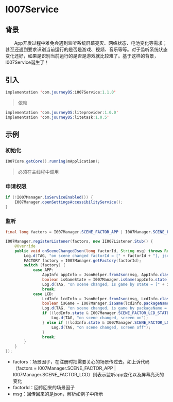 # I007Service

## 背景
&#160; &#160; &#160; &#160;App开发过程中难免会遇到监听系统屏幕亮灭、网络状态、电池变化等需求；甚至还遇到要求识别当前运行的是否是游戏、视频、音乐等等。对于监听系统状态变化还好，如果是识别当前运行的是否是游戏就比较难了。基于这样的背景，I007Service诞生了！

## 引入
```java
implementation 'com.journeyOS:i007Service:1.1.0'
```
> 依赖
```java
implementation 'com.journeyOS:liteprovider:1.0.0'
implementation 'com.journeyOS:litetask:1.0.5'
```


## 示例
### 初始化
```java
I007Core.getCore().running(mApplication);
```
> 必须在主线程中调用

### 申请权限
```java
if (!I007Manager.isServiceEnabled()) {
    I007Manager.openSettingsAccessibilityService();
}
```

### 监听
```java
final long factors = I007Manager.SCENE_FACTOR_APP | I007Manager.SCENE_FACTOR_LCD;

I007Manager.registerListener(factors, new II007Listener.Stub() {
    @Override
    public void onSceneChangedJson(long factorId, String msg) throws RemoteException {
        Log.d(TAG, "on scene changed factorId = [" + factorId + "], json msg = [" + msg + "]");
        FACTORY factory = I007Manager.getFactory(factorId);
        switch (factory) {
            case APP:
                AppInfo appInfo = JsonHelper.fromJson(msg, AppInfo.class);
                boolean isGameState = I007Manager.isGame(appInfo.state);
                Log.d(TAG, "on scene changed, is game by state = [" + isGameState + "], running packageName = [" + appInfo.packageName + "]");
                break;
            case LCD:
                LcdInfo lcdInfo = JsonHelper.fromJson(msg, LcdInfo.class);
                boolean isGame = I007Manager.isGame(lcdInfo.packageName);
                Log.d(TAG, "on scene changed, is game by packageName = [" + isGame + "], running packageName = [" + lcdInfo.packageName + "]");
                if ((lcdInfo.state & I007Manager.SCENE_FACTOR_LCD_STATE_ON) != 0) {
                    Log.d(TAG, "on scene changed, screen on");
                } else if ((lcdInfo.state & I007Manager.SCENE_FACTOR_LCD_STATE_OFF) != 0) {
                    Log.d(TAG, "on scene changed, screen off");
                }
                break;
        }
    }
});
```
- factors：场景因子，在注册时把需要关心的场景传过去。如上诉代码（factors = I007Manager.SCENE_FACTOR_APP | I007Manager.SCENE_FACTOR_LCD）则表示监听app变化以及屏幕亮灭的变化
- factorId：回传回来的场景因子
- msg：回传回来的是json，解析如例子中所示